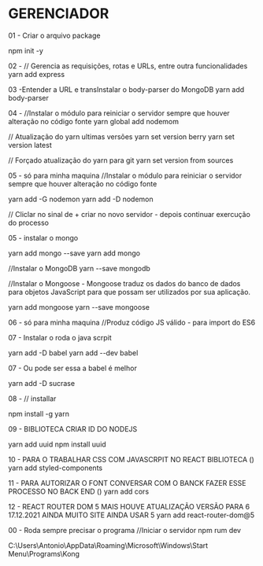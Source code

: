 
# GERENCIADOR

01 - Criar o arquivo package

npm init -y

02 - // Gerencia as requisições, rotas e URLs, entre outra funcionalidades
yarn add express

03 -Entender a URL e transInstalar o body-parser do MongoDB
yarn add body-parser

04 - //Instalar o módulo para reiniciar o servidor sempre que houver alteração no código fonte
yarn global add nodemom

// Atualização do yarn ultimas versões
yarn set version berry
yarn set version latest

// Forçado atualização do yarn para git
yarn set version from sources


05 - só para minha maquina //Instalar o módulo para reiniciar o servidor sempre que houver alteração no código fonte

yarn add -G nodemon
yarn add -D nodemon


// Cliclar no sinal de + criar no novo servidor - depois continuar exercução do processo

05 - instalar o mongo

yarn add  mongo --save
yarn add  mongo

//Instalar o MongoDB
yarn --save mongodb

//Instalar o Mongoose - Mongoose traduz os dados do banco de dados para objetos JavaScript para que possam ser utilizados por sua aplicação.

yarn add mongoose
yarn --save mongoose


06 - só para minha maquina //Produz código JS válido - para import do ES6

07 - Instalar o roda o java scrpit 

yarn add  -D babel
yarn add  --dev babel

07 - Ou pode ser essa a babel é melhor

 yarn add -D sucrase

08 - // installar

npm install -g yarn

09 - BIBLIOTECA CRIAR ID DO NODEJS

yarn add uuid
npm install uuid

10 - PARA O TRABALHAR CSS COM JAVASCRPIT NO REACT BIBLIOTECA ()
yarn add styled-components

11 - PARA AUTORIZAR O FONT CONVERSAR COM O BANCK FAZER ESSE PROCESSO NO BACK END ()
yarn add cors

12 - REACT ROUTER DOM 5 MAIS HOUVE ATUALIZAÇÃO VERSÃO PARA 6 17.12.2021 AINDA MUITO SITE AINDA USAR 5
yarn add react-router-dom@5



  00 - Roda sempre precisar o programa //Iniciar o servidor
npm rum dev

C:\Users\Antonio\AppData\Roaming\Microsoft\Windows\Start Menu\Programs\Kong

